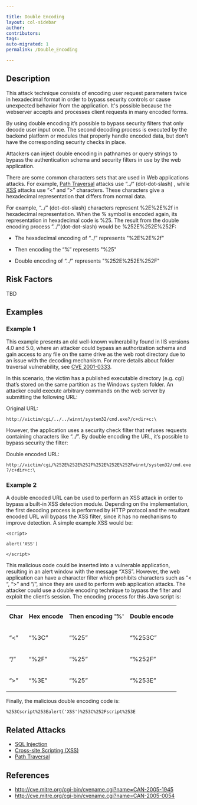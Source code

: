 ```yaml
---

title: Double Encoding
layout: col-sidebar
author:
contributors:
tags:
auto-migrated: 1
permalink: /Double_Encoding

---
```


## Description

This attack technique consists of encoding user request parameters twice
in hexadecimal format in order to bypass security controls or cause
unexpected behavior from the application. It's possible because the
webserver accepts and processes client requests in many encoded forms.

By using double encoding it’s possible to bypass security filters that
only decode user input once. The second decoding process is executed by
the backend platform or modules that properly handle encoded data, but
don't have the corresponding security checks in place.

Attackers can inject double encoding in pathnames or query strings to
bypass the authentication schema and security filters in use by the web
application.

There are some common characters sets that are used in Web applications
attacks. For example, [Path Traversal](/attacks/Path_Traversal)
attacks use “../” (dot-dot-slash) , while
[XSS](/attacks/xss) attacks use “\<” and “\>”
characters. These characters give a hexadecimal representation that
differs from normal data.

For example, “../” (dot-dot-slash) characters represent %2E%2E%2f in
hexadecimal representation. When the % symbol is encoded again, its
representation in hexadecimal code is %25. The result from the double
encoding process ”../”(dot-dot-slash) would be %252E%252E%252F:

  - The hexadecimal encoding of “../” represents "%2E%2E%2f"

<!-- end list -->

  - Then encoding the “%” represents "%25"

<!-- end list -->

  - Double encoding of “../” represents "%252E%252E%252F"

## Risk Factors

TBD

## Examples

### Example 1

This example presents an old well-known vulnerability found in IIS
versions 4.0 and 5.0, where an attacker could bypass an authorization
schema and gain access to any file on the same drive as the web root
directory due to an issue with the decoding mechanism. For more details
about folder traversal vulnerability, see
[CVE 2001-0333](http://cve.mitre.org/cgi-bin/cvename.cgi?name=CVE-2001-0333).

In this scenario, the victim has a published executable directory (e.g.
cgi) that’s stored on the same partition as the Windows system folder.
An attacker could execute arbitrary commands on the web server by
submitting the following URL:

Original URL:

`http://victim/cgi/../../winnt/system32/cmd.exe?/c+dir+c:\`

However, the application uses a security check filter that refuses
requests containing characters like “../”. By double encoding the URL,
it’s possible to bypass security the filter:

Double encoded URL:

`http://victim/cgi/%252E%252E%252F%252E%252E%252Fwinnt/system32/cmd.exe?/c+dir+c:\ `

### Example 2

A double encoded URL can be used to perform an XSS attack in order to
bypass a built-in XSS detection module. Depending on the implementation,
the first decoding process is performed by HTTP protocol and the
resultant encoded URL will bypass the XSS filter, since it has no
mechanisms to improve detection. A simple example XSS would be:

    <script>

    alert('XSS')

    </script>

This malicious code could be inserted into a vulnerable application,
resulting in an alert window with the message “XSS”. However, the web
application can have a character filter which prohibits characters such
as “\< “, “\>” and “/”, since they are used to perform web application
attacks. The attacker could use a double encoding technique to bypass
the filter and exploit the client’s session. The encoding process for
this Java script is:

<table >

<tr>

<td colspan=30>

<b> Char </b>

</td>

<td colspan=40>

<b> Hex encode </b>

</td>

<td colspan=50%>

<b> Then encoding '%' </b>

</td>

<td colspan=50%>

<b> Double encode </b>

</td>

</tr>

<tr>

<td colspan=30>

“\<”

</td>

<td colspan=40>

“%3C”

</td>

<td colspan=50%>

“%25”

</td>

<td colspan=50%>

“%253C”

</td>

</tr>

<tr>

<td colspan=30>

“/”

</td>

<td colspan=40>

“%2F”

</td>

<td colspan=50%>

“%25”

</td>

<td colspan=50%>

“%252F”

</td>

</tr>

<tr>

<td colspan=30>

“\>”

</td>

<td colspan=40>

“%3E”

</td>

<td colspan=50%>

“%25”

</td>

<td colspan=50%>

“%253E”

</td>

</tr>

</table>

Finally, the malicious double encoding code is:

`%253Cscript%253Ealert('XSS')%253C%252Fscript%253E`

## Related Attacks

  - [SQL Injection](/attacks/SQL_Injection)
  - [Cross-site Scripting (XSS)](/attacks/xss)
  - [Path Traversal](/attacks/Path_Traversal)

## References

  - <http://cve.mitre.org/cgi-bin/cvename.cgi?name=CAN-2005-1945>
  - <http://cve.mitre.org/cgi-bin/cvename.cgi?name=CAN-2005-0054>
